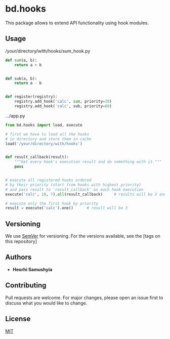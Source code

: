 # bd.hooks

This package allows to extend API functionality using hook modules.

## Usage

/your/directory/with/hooks/sum_hook.py

```python
def sum(a, b):
    return a + b


def sub(a, b):
    return a - b


def register(registry):
    registry.add_hook('calc', sum, priority=20)
    registry.add_hook('calc', sub, priority=60)

```

.../app.py

```python
from bd.hooks import load, execute

# first we have to load all the hooks
# in directory and store them in cache
load('/your/directory/with/hooks')


def result_callback(result):
    """Get every hook's execution result and do something with it."""
    pass


# execute all registered hooks ordered
# by their priority (start from hooks with highest priority)
# and pass result to 'result_callback' on each hook execution
execute('calc', 10, 7).all(result_callback)     # results will be 3 and 17

# execute only the first hook by priority
result = execute('calc').one()      # result will be 3

```

## Versioning

We use [SemVer](http://semver.org/) for versioning. For the versions available, see the [tags on this repository]

## Authors

* **Heorhi Samushyia**

## Contributing
Pull requests are welcome. For major changes, please open an issue first to discuss what you would like to change.

## License
[MIT](https://choosealicense.com/licenses/mit/)
